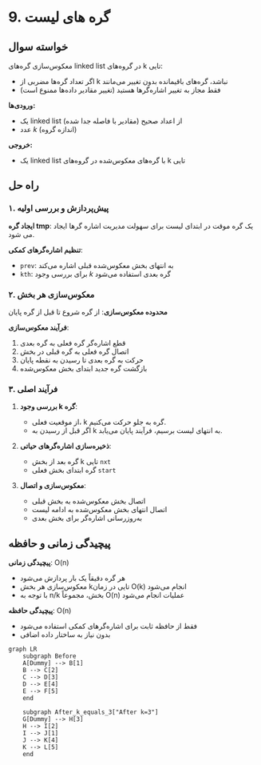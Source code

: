 # 9. گره های لیست

## خواسته سوال
معکوس‌سازی گره‌های linked list در گروه‌های k تایی:

- اگر تعداد گره‌ها مضربی از k نباشد، گره‌های باقیمانده بدون تغییر می‌مانند
- فقط مجاز به تغییر اشاره‌گرها هستید (تغییر مقادیر داده‌ها ممنوع است)

**ورودی‌ها:**
- یک linked list از اعداد صحیح (مقادیر با فاصله جدا شده)
- عدد $k$ (اندازه گروه)

**خروجی:**
- یک linked list با گره‌های معکوس‌شده در گروه‌های k تایی



## راه حل
### ۱. پیش‌پردازش و بررسی اولیه
**ایجاد گره tmp**: یک گره موقت در ابتدای لیست برای سهولت مدیریت اشاره گرها ایجاد می شود.

**تنظیم اشاره‌گرهای کمکی**:
  - `prev`: به انتهای بخش معکوس‌شده قبلی اشاره می‌کند
  - `kth`: برای بررسی وجود $k$ گره بعدی استفاده می‌شود

### ۲. معکوس‌سازی هر بخش
**محدوده معکوس‌سازی**: از گره شروع تا قبل از گره پایان

**فرآیند معکوس‌سازی**:
  1. قطع اشاره‌گر گره فعلی به گره بعدی
  2. اتصال گره فعلی به گره قبلی در بخش
  3. حرکت به گره بعدی تا رسیدن به نقطه پایان
  4. بازگشت گره جدید ابتدای بخش معکوس‌شده

### ۳. فرآیند اصلی
1. **بررسی وجود k گره**:
   - از موقعیت فعلی، k گره به جلو حرکت می‌کنیم.
   - اگر قبل از رسیدن به k به انتهای لیست برسیم، فرآیند پایان می‌یابد.
   
2. **ذخیره‌سازی اشاره‌گرهای حیاتی**:
   - گره بعد از بخش k تایی `nxt`
   - گره ابتدای بخش فعلی `start`
   
3. **معکوس‌سازی و اتصال**:
   - اتصال بخش معکوس‌شده به بخش قبلی
   - اتصال انتهای بخش معکوس‌شده به ادامه لیست
   - به‌روزرسانی اشاره‌گر برای بخش بعدی


## پیچیدگی زمانی و حافظه
**پیچیدگی زمانی**: O(n)
  - هر گره دقیقاً یک بار پردازش می‌شود
  - معکوس‌سازی هر بخش kتایی در زمان O(k) انجام می‌شود
  - با توجه به n/k بخش، مجموعاً O(n) عملیات انجام می‌شود
  
**پیچیدگی حافظه**: O(n)
  - فقط از حافظه ثابت برای اشاره‌گرهای کمکی استفاده می‌شود
  - بدون نیاز به ساختار داده اضافی

```mermaid
graph LR
    subgraph Before
    A[Dummy] --> B[1]
    B --> C[2]
    C --> D[3]
    D --> E[4]
    E --> F[5]
    end
    
    subgraph After_k_equals_3["After k=3"]
    G[Dummy] --> H[3]
    H --> I[2]
    I --> J[1]
    J --> K[4]
    K --> L[5]
    end
```
